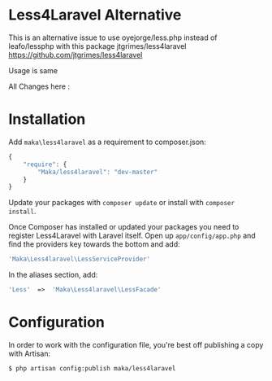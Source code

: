 Less4Laravel Alternative
============

This is an alternative issue to use oyejorge/less.php instead of leafo/lessphp with this package jtgrimes/less4laravel https://github.com/jtgrimes/less4laravel

Usage is same

All Changes here :

Installation
============

Add `maka\less4laravel` as a requirement to composer.json:

```javascript
{
    "require": {
        "Maka/less4laravel": "dev-master"
    }
}
```

Update your packages with `composer update` or install with `composer install`.

Once Composer has installed or updated your packages you need to register 
Less4Laravel with Laravel itself. Open up `app/config/app.php` and 
find the providers key towards the bottom and add:

```php
'Maka\Less4laravel\LessServiceProvider'
```

In the aliases section, add:

```php
'Less'	=>	'Maka\Less4laravel\LessFacade'
```

Configuration
=============

In order to work with the configuration file, you're best off publishing a copy
with Artisan:

```
$ php artisan config:publish maka/less4laravel
```




